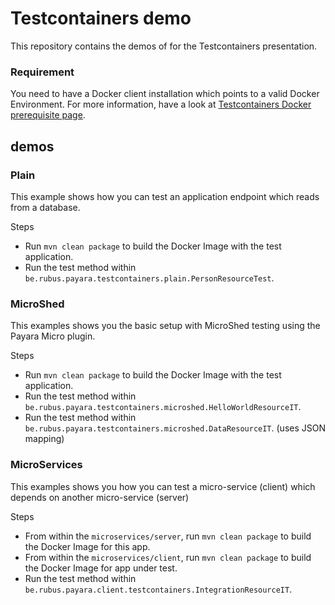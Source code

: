 # Testcontainers demo

This repository contains the demos of for the Testcontainers presentation.

### Requirement

You need to have a Docker client installation which points to a valid Docker Environment. For more information, have a look at [Testcontainers Docker prerequisite page](https://www.testcontainers.org/supported_docker_environment/).

## demos

### Plain

This example shows how you can test an application endpoint which reads from a database.

Steps

- Run `mvn clean package` to build the Docker Image with the test application.
- Run the test method within `be.rubus.payara.testcontainers.plain.PersonResourceTest`.

### MicroShed

This examples shows you the basic setup with MicroShed testing using the Payara Micro plugin.

Steps

- Run `mvn clean package` to build the Docker Image with the test application.
- Run the test method within `be.rubus.payara.testcontainers.microshed.HelloWorldResourceIT`.
- Run the test method within `be.rubus.payara.testcontainers.microshed.DataResourceIT`. (uses JSON mapping)

### MicroServices

This examples shows you how you can test a micro-service (client) which depends on another micro-service (server)

Steps

- From within the `microservices/server`, run `mvn clean package` to build the Docker Image for this app.
- From within the `microservices/client`, run `mvn clean package` to build the Docker Image for app under test.
- Run the test method within `be.rubus.payara.client.testcontainers.IntegrationResourceIT`.
